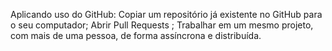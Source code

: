 Aplicando uso do GitHub:
Copiar um repositório já existente no GitHub para o seu computador;
Abrir Pull Requests ;
Trabalhar em um mesmo projeto, com mais de uma pessoa, de forma assíncrona e distribuída.

